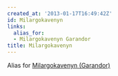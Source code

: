 ```yaml
---
created_at: '2013-01-17T16:49:42Z'
id: Milargokavenyn
links:
  alias_for:
  - Milargokavenyn Garandor
title: Milargokavenyn
---
```


Alias for [Milargokavenyn (Garandor)]

  [Milargokavenyn (Garandor)]: Milargokavenyn_(Garandor)